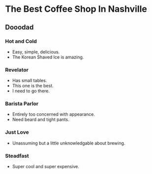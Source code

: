 # The Best Coffee Shop In Nashville
Dooodad
---

### Hot and Cold
 - Easy, simple, delicious.
 - The Korean Shaved Ice is amazing.

### Revelator
 - Has small tables.
 - This one is the best.
 - I need to go there.

### Barista Parlor
 - Entirely too concerned with appearance.
 - Need beard and tight pants.

### Just Love
 - Unassuming but a little unknowledgable about brewing.

### Steadfast
 - Super cool and super expensive.
